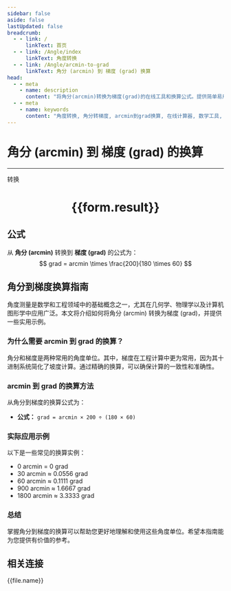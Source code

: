```yaml
---
sidebar: false
aside: false
lastUpdated: false
breadcrumb:
  - - link: /
      linkText: 首页
  - - link: /Angle/index
      linkText: 角度转换
  - - link: /Angle/arcmin-to-grad
      linkText: 角分 (arcmin) 到 梯度 (grad) 换算
head:
  - - meta
    - name: description
      content: "将角分(arcmin)转换为梯度(grad)的在线工具和换算公式。提供简单易用的角度单位转换计算器。"
  - - meta
    - name: keywords
      content: "角度转换, 角分转梯度, arcmin到grad换算, 在线计算器, 数学工具, 单位转换"
---
```

# 角分 (arcmin) 到 梯度 (grad) 的换算
---
<script setup>
import { onMounted, reactive, inject, ref } from 'vue'
import { NButton, NForm, NFormItem, NInput, NInputNumber, NSelect, NCard, useMessage,NGrid ,NGi } from 'naive-ui'
import { defineClientComponent } from 'vitepress'
import { Angle } from '../../files';
const convert = inject('convert')

const form = reactive({
  number: null,
  result: '',
})

const convertHandler = () => {
  if (form.number !== null && !isNaN(form.number)) {
    const convertedValue = parseFloat(form.number) * 200 / (180 * 60)
    form.result = `${form.number}arcmin = ${convertedValue.toFixed(4)}grad`
  } else {
    form.result = '请输入有效的数值。'
  }
}
</script>

<n-form size="large" :model="form">
  <n-form-item label="角分 (arcmin)">
    <n-input-number v-model:value="form.number" placeholder="输入角分" style="width: 100%" />
  </n-form-item>
  <n-form-item>
    <n-button type="primary" @click="convertHandler" block>转换</n-button>
  </n-form-item>
</n-form>

<n-card  embedded :bordered="false" hoverable>
  <div  style="text-align:center">
    <h1>{{form.result}}</h1>
  </div>
</n-card>

## 公式

从 **角分 (arcmin)** 转换到 **梯度 (grad)** 的公式为：
$$ grad = arcmin \times \frac{200}{180 \times 60} $$

## 角分到梯度换算指南

角度测量是数学和工程领域中的基础概念之一，尤其在几何学、物理学以及计算机图形学中应用广泛。本文将介绍如何将角分 (arcmin) 转换为梯度 (grad)，并提供一些实用示例。

### 为什么需要 arcmin 到 grad 的换算？

角分和梯度是两种常用的角度单位。其中，梯度在工程计算中更为常用，因为其十进制系统简化了坡度计算。通过精确的换算，可以确保计算的一致性和准确性。

### arcmin 到 grad 的换算方法

从角分到梯度的换算公式为：

- **公式：** `grad = arcmin × 200 ÷ (180 × 60)`

### 实际应用示例

以下是一些常见的换算实例：

- 0 arcmin = 0 grad
- 30 arcmin ≈ 0.0556 grad
- 60 arcmin ≈ 0.1111 grad
- 900 arcmin ≈ 1.6667 grad
- 1800 arcmin ≈ 3.3333 grad

### 总结

掌握角分到梯度的换算可以帮助您更好地理解和使用这些角度单位。希望本指南能为您提供有价值的参考。

## 相关连接
<n-grid x-gap="12" :cols="3">
  <n-gi v-for="(file, index) in Angle" :key="index">
    <n-button
      text
      tag="a"
      :href="file.path"
      type="primary"
    >
      {{file.name}}
    </n-button>
  </n-gi>
</n-grid>